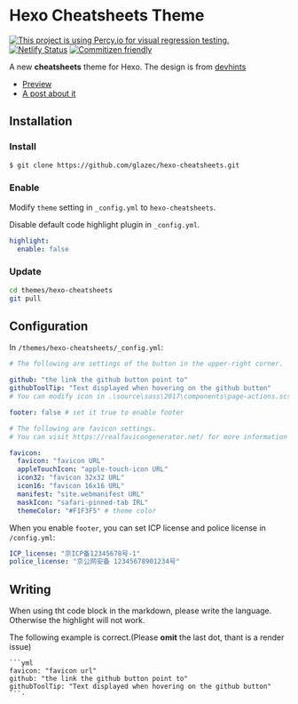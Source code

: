 # Hexo Cheatsheets Theme
[![This project is using Percy.io for visual regression testing.](https://percy.io/static/images/percy-badge.svg)](https://percy.io/glaze/cheatsheets)
[![Netlify Status](https://api.netlify.com/api/v1/badges/5df0cfa1-c9c6-4898-a2cb-f99a2ac72585/deploy-status)](https://cheatsheetspreview.netlify.com/)
[![Commitizen friendly](https://img.shields.io/badge/commitizen-friendly-brightgreen.svg)](http://commitizen.github.io/cz-cli/)

A new **cheatsheets** theme for Hexo.
The design is from [devhints](http://devhints.io)

- [Preview](http://cheatsheets.inevitable.tech)
- [A post about it](https://www.inevitable.tech/posts/59f1905d/)

## Installation

### Install

```bash
$ git clone https://github.com/glazec/hexo-cheatsheets.git
```

### Enable

Modify `theme` setting in `_config.yml` to `hexo-cheatsheets`.

Disable default code highlight plugin in `_config.yml`.

```yml
highlight:
  enable: false
```

### Update

```bash
cd themes/hexo-cheatsheets
git pull
```

## Configuration

In `/themes/hexo-cheatsheets/_config.yml`: 

```yml
# The following are settings of the button in the upper-right corner.

github: "the link the github button point to"
githubToolTip: "Text displayed when hovering on the github button"
# You can modify icon in .\source\sass\2017\components\page-actions.scss

footer: false # set it true to enable footer

# The following are favicon settings.
# You can visit https://realfavicongenerator.net/ for more information and generate your favicon and apply it for your site.

favicon:
  favicon: "favicon URL"
  appleTouchIcon: "apple-touch-icon URL"
  icon32: "favicon 32x32 URL"
  icon16: "favicon 16x16 URL"
  manifest: "site.webmanifest URL"
  maskIcon: "safari-pinned-tab IRL"
  themeColor: "#F1F3F5" # theme color
```

When you enable `footer`, you can set ICP license and police license in `/config.yml`:

```yml
ICP_license: "京ICP备12345678号-1"
police_license: "京公网安备 12345678901234号"
```

## Writing

When using tht code block in the markdown, please write the language. Otherwise the highlight will not work.

The following example is correct.(Please **omit** the last dot, thant is a render issue)

```
```yml
favicon: "favicon url"
github: "the link the github button point to"
githubToolTip: "Text displayed when hovering on the github button"
```·


